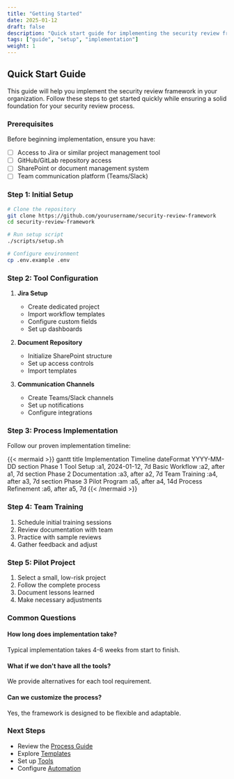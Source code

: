 ```yaml
---
title: "Getting Started"
date: 2025-01-12
draft: false
description: "Quick start guide for implementing the security review framework"
tags: ["guide", "setup", "implementation"]
weight: 1
---
```


## Quick Start Guide

This guide will help you implement the security review framework in your organization. Follow these steps to get started quickly while ensuring a solid foundation for your security review process.

### Prerequisites

Before beginning implementation, ensure you have:

- [ ] Access to Jira or similar project management tool
- [ ] GitHub/GitLab repository access
- [ ] SharePoint or document management system
- [ ] Team communication platform (Teams/Slack)

### Step 1: Initial Setup

```bash
# Clone the repository
git clone https://github.com/yourusername/security-review-framework
cd security-review-framework

# Run setup script
./scripts/setup.sh

# Configure environment
cp .env.example .env
```

### Step 2: Tool Configuration

1. **Jira Setup**
   - Create dedicated project
   - Import workflow templates
   - Configure custom fields
   - Set up dashboards

2. **Document Repository**
   - Initialize SharePoint structure
   - Set up access controls
   - Import templates

3. **Communication Channels**
   - Create Teams/Slack channels
   - Set up notifications
   - Configure integrations

### Step 3: Process Implementation

Follow our proven implementation timeline:

{{< mermaid >}}
gantt
    title Implementation Timeline
    dateFormat  YYYY-MM-DD
    section Phase 1
    Tool Setup           :a1, 2024-01-12, 7d
    Basic Workflow       :a2, after a1, 7d
    section Phase 2
    Documentation        :a3, after a2, 7d
    Team Training        :a4, after a3, 7d
    section Phase 3
    Pilot Program        :a5, after a4, 14d
    Process Refinement   :a6, after a5, 7d
{{< /mermaid >}}

### Step 4: Team Training

1. Schedule initial training sessions
2. Review documentation with team
3. Practice with sample reviews
4. Gather feedback and adjust

### Step 5: Pilot Project

1. Select a small, low-risk project
2. Follow the complete process
3. Document lessons learned
4. Make necessary adjustments

### Common Questions

#### How long does implementation take?
Typical implementation takes 4-6 weeks from start to finish.

#### What if we don't have all the tools?
We provide alternatives for each tool requirement.

#### Can we customize the process?
Yes, the framework is designed to be flexible and adaptable.

### Next Steps

- Review the [Process Guide](/process/)
- Explore [Templates](/templates/)
- Set up [Tools](/tools/)
- Configure [Automation](/automation/)